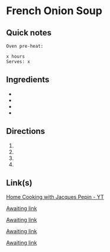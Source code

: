# French Onion Soup

## Quick notes 
```
Oven pre-heat: 

x hours
Serves: x
```

## Ingredients
+ 
+ 
+ 
+ 


## Directions
1. 


1. 


1. 


1. 


## Link(s)
[Home Cooking with Jacques Pepin - YT](https://www.youtube.com/watch?v=0B9qSBEtSPc)

[Awaiting link](url)

[Awaiting link](url)

[Awaiting link](url)

[Awaiting link](url)
